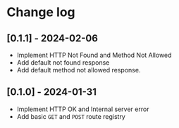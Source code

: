 # Change log

## [0.1.1] - 2024-02-06

- Implement HTTP Not Found and Method Not Allowed
- Add default not found response
- Add default method not allowed response.

## [0.1.0] - 2024-01-31

- Implement HTTP OK and Internal server error
- Add basic `GET` and `POST` route registry
